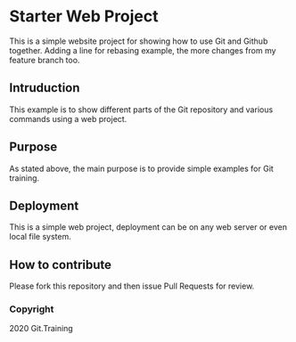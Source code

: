 # Starter Web Project

This is a simple website project for showing how to use Git and Github together. 
Adding a line for rebasing example, the more changes from my feature branch too. 

## Intruduction

This example is to show different parts of the Git repository and various commands using a web project. 

## Purpose

As stated above, the main purpose is to provide simple examples for Git training. 

## Deployment

This is a simple web project, deployment can be on any web server or even local file system. 

## How to contribute

Please fork this repository and then issue Pull Requests for review. 

### Copyright

2020 Git.Training
